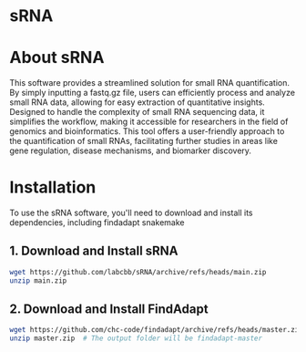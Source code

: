 # sRNA
#  About sRNA
This software provides a streamlined solution for small RNA quantification. By simply inputting a fastq.gz file, users can efficiently process and analyze small RNA data, allowing for easy extraction of quantitative insights. Designed to handle the complexity of small RNA sequencing data, it simplifies the workflow, making it accessible for researchers in the field of genomics and bioinformatics. This tool offers a user-friendly approach to the quantification of small RNAs, facilitating further studies in areas like gene regulation, disease mechanisms, and biomarker discovery.

# Installation
To use the sRNA software, you'll need to download and install its dependencies, including findadapt snakemake
## 1. Download and Install sRNA
```bash
wget https://github.com/labcbb/sRNA/archive/refs/heads/main.zip
unzip main.zip
```
## 2. Download and Install FindAdapt
```bash
wget https://github.com/chc-code/findadapt/archive/refs/heads/master.zip
unzip master.zip  # The output folder will be findadapt-master
```
